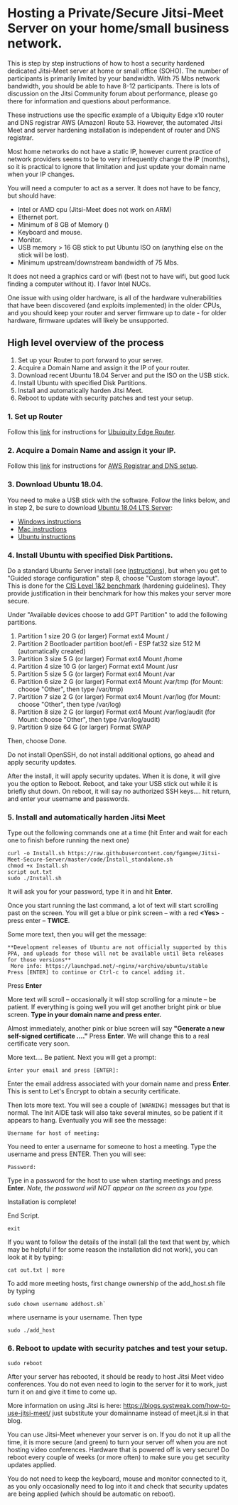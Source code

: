 # Hosting a Private/Secure Jitsi-Meet Server on your home/small business network.

This is step by step instructions of how to host a security hardened dedicated Jitsi-Meet server at home or small office (SOHO).  The number of participants is primarily limited by your bandwidth.  With 75 Mbs network bandwidth, you should be able to have 8-12 participants.  There is lots of discussion on the Jitsi Community forum about performance, please go there for information and questions about performance.

These instructions use the specific example of a Ubiquity Edge x10 router and DNS registrar AWS (Amazon) Route 53.   However, the automated Jitsi Meet and server hardening installation is independent of router and DNS registrar.

Most home networks do not have a static IP, however current practice of network providers seems to be to very infrequently change the IP (months), so it is practical to ignore that limitation and just update your domain name when your IP changes.

You will need a computer to act as a server.  It does not have to be fancy, but should have:
* Intel or AMD cpu (Jitsi-Meet does not work on ARM)
* Ethernet port.
* Minimum of 8 GB of Memory ()
* Keyboard and mouse.
* Monitor.
* USB memory > 16 GB stick to put Ubuntu ISO on (anything else on the stick will be lost).
* Minimum upstream/downstream bandwidth of 75 Mbs.

It does not need a graphics card or wifi (best not to have wifi, but good luck finding a computer without it).  I favor Intel NUCs.   

One issue with using older hardware, is all of the hardware vulnerabilities that have been discovered (and exploits implemented) in the older CPUs, and you should keep your router and server firmware up to date - for older hardware, firmware updates will likely be unsupported.

## High level overview of the process

1. Set up your Router to port forward to your server.
2. Acquire a Domain Name and assign it the IP of  your router.
3. Download recent Ubuntu 18.04 Server and put the ISO on the USB stick.
4. Install Ubuntu with specified Disk Partitions.
5. Install and automatically harden Jitsi Meet.
6. Reboot to update with security patches and test your setup.

### 1. Set up Router
<!--- change master to branchname, or vis-a-versus when branching/merging -->
Follow this [link](https://github.com/fgamgee/Jitsi-Meet-Secure-Server/blob/master/Documents/ubiquity_edge_setup.md) for instructions for [Ubuiquity Edge Router](https://github.com/fgamgee/Jitsi-Meet-Secure-Server/blob/master/Documents/ubiquity_edge_setup.md).

### 2. Acquire a Domain Name and assign it your IP.
<!--- change master to branchname, or vis-a-versus when branching/merging -->
Follow this [link](https://github.com/fgamgee/Jitsi-Meet-Secure-Server/blob/master/Documents/AWS_Domain_name.md) for instructions for [AWS Registrar and DNS setup](https://github.com/fgamgee/Jitsi-Meet-Secure-Server/blob/master/Documents/AWS_Domain_name.md).

### 3. Download Ubuntu 18.04.

You need to make a USB stick with the software.  Follow the links below, and in step 2, be sure to download [Ubuntu 18.04 LTS Server](https://releases.ubuntu.com/18.04/):

* [Windows instructions](https://ubuntu.com/tutorials/tutorial-create-a-usb-stick-on-windows#1-overview)
* [Mac instructions](https://ubuntu.com/tutorials/create-a-usb-stick-on-macos#1-overview)
* [Ubuntu instructions](https://ubuntu.com/tutorials/create-a-usb-stick-on-ubuntu#1-overview)


### 4. Install Ubuntu with specified Disk Partitions.

Do a standard Ubuntu Server install (see [Instructions](https://ubuntu.com/tutorials/install-ubuntu-server#1-overview)), but when you get to "Guided storage configuration" step 8, choose "Custom storage layout".  This is done for the [CIS Level 1&2 benchmark](https://www.cisecurity.org/benchmark/ubuntu_linux/) (hardening guidelines).  They provide justification in their benchmark for how this makes your server more secure.

Under "Available devices choose to add GPT Partition" to add the following partitions.

1. Partition 1 size 20 G (or larger) Format ext4 Mount /
2. Partition 2 Bootloader partition boot/efi - ESP fat32 size 512 M (automatically created)
3. Partition 3 size 5 G (or larger) Format ext4 Mount /home
4. Partition 4 size 10 G (or larger) Format ext4 Mount /usr
5. Partition 5 size 5 G (or larger) Format ext4 Mount /var
6. Partition 6 size 2 G (or larger) Format ext4 Mount /var/tmp (for Mount: choose "Other", then type /var/tmp)
7. Partition 7 size 2 G (or larger) Format ext4 Mount /var/log (for Mount: choose "Other", then type /var/log)
8. Partition 8 size 2 G (or larger) Format ext4 Mount /var/log/audit (for Mount: choose "Other", then type /var/log/audit)
9. Partition 9 size 64 G (or larger) Format SWAP

Then, choose Done.

Do not install OpenSSH, do not install additional options, go ahead and apply security updates.

After the install, it will apply security updates. When it is done, it will give you the option to Reboot. Reboot, and take your USB stick out while it is briefly shut down.  On reboot, it will say no authorized SSH keys....  hit return, and enter your username and passwords.

### 5. Install and automatically harden Jitsi Meet

<!--- change master to branchname if using development branch -->
Type out the following commands one at a time (hit Enter and wait for each one to finish before running the next one)
```
curl -o Install.sh https://raw.githubusercontent.com/fgamgee/Jitsi-Meet-Secure-Server/master/code/Install_standalone.sh
chmod +x Install.sh
script out.txt
sudo ./Install.sh
```
It will ask you for your password, type it in and hit **Enter**.

Once you start running the last command, a lot of text will start scrolling past on the screen. You will get a blue or pink screen – with a red **\<Yes\>** - press enter – **TWICE**.


Some more text, then you will get the message:
```
**Development releases of Ubuntu are not officially supported by this PPA, and uploads for those will not be available until Beta releases for those versions**
 More info: https://launchpad.net/~nginx/+archive/ubuntu/stable
Press [ENTER] to continue or Ctrl-c to cancel adding it.
```
Press **Enter**


More text will scroll – occasionally it will stop scrolling for a minute – be patient. If everything is going well you will get another bright pink or blue screen. **Type in your domain name and press enter.**

Almost immediately, another pink or blue screen will say **"Generate a new self-signed certificate …."** Press **Enter**. We will change this to a real certificate very soon.

More text…. Be patient. Next you will get a prompt:
```
Enter your email and press [ENTER]:
```
Enter the email address associated with your domain name and press **Enter**. This is sent to Let's Encrypt to obtain a security certificate.

Then lots more text. You will see a couple of  ```[WARNING]``` messages but that is normal. The Init AIDE task will also take several minutes, so be patient if it appears to hang.
Eventually you will see the message:
```
Username for host of meeting:
```
You need to enter a username for someone to host a meeting.  Type the username and press ENTER.  Then you will see:

```
Password:
```
Type in a password for the host to use when starting meetings and press **Enter**.  *Note, the password will *NOT* appear on the screen as you type.*

Installation is complete!

End Script.

```
exit
```

If you want to follow the details of the install (all the text that went by, which may be helpful if for some reason the installation did not work), you can look at it by typing:

```
cat out.txt | more
```

To add more meeting hosts, first change ownership of the add_host.sh file by typing

```
sudo chown username addhost.sh`
```
where username is your username.  Then type
```
sudo ./add_host
```


### 6. Reboot to update with security patches and test your setup.

```
sudo reboot
```

After your server has rebooted, it should be ready to host Jitsi Meet video conferences.  You do not even need to login to the server for it to work, just turn it on and give it time to come up.

More information on using Jitsi is here: https://blogs.systweak.com/how-to-use-jitsi-meet/ just substitute your domainname instead of meet.jit.si in that blog.  

You can use Jitsi-Meet whenever your server is on.  If you do not it up all the time, it is more secure (and green) to turn your server off when you are not hosting video conferences.  Hardware that is powered off is very secure!  Do reboot every couple of weeks (or more often) to make sure you get security updates applied.

You do not need to keep the keyboard, mouse and monitor connected to it, as you only occasionally need to log into it and check that security updates are being applied (which should be automatic on reboot).
